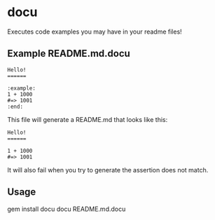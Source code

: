 docu
====

Executes code examples you may have in your readme files!

Example README.md.docu
----------------------

```
Hello!
======

:example:
1 + 1000
#=> 1001
:end:
```

This file will generate a README.md that looks like this:
```
Hello!
======

1 + 1000
#=> 1001
```

It will also fail when you try to generate the assertion does not match.

Usage
-----
gem install docu
docu README.md.docu
